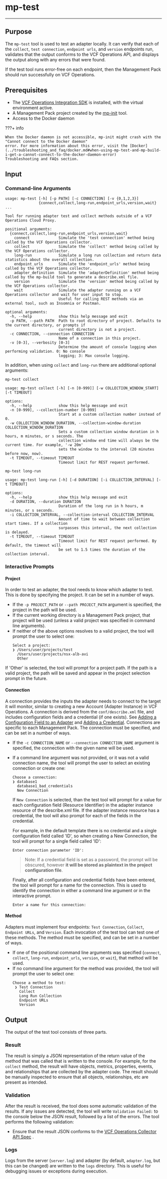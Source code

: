 # mp-test
-------------------------

## Purpose

The `mp-test` tool is used to test an adapter locally. It can verify that each of the `collect`, `test connection`, `endpoint urls`, and `version` endpoints run, validates that the output conforms to the VCF Operations API, and displays the output along with any errors that were found.

If the test tool runs error-free on each endpoint, then the Management Pack should run successfully on VCF Operations.

## Prerequisites

* The [VCF Operations Integration SDK](../index.md#installation) is installed, with the virtual environment active.
* A Management Pack project created by the [mp-init](mp-init.md) tool.
* Access to the Docker daemon

???+ info

    When the Docker daemon is not accessible, mp-init might crash with the "Cannot connect to the Docker daemon"
    error. For more information about this error, visit the [Docker](../troubleshooting_and_faq/docker.md#when-using-mp-test-and-mp-build-i-get-a-cannot-connect-to-the-docker-daemon-error)
    Troubleshooting and FAQs section.

## Input

### Command-line Arguments
```
usage: mp-test [-h] [-p PATH] [-c CONNECTION] [-v {0,1,2,3}]
               {connect,collect,long-run,endpoint_urls,version,wait} ...

Tool for running adapter test and collect methods outside of a VCF Operations Cloud Proxy.

positional arguments:
  {connect,collect,long-run,endpoint_urls,version,wait}
    connect             Simulate the 'test connection' method being called by the VCF Operations collector.
    collect             Simulate the 'collect' method being called by the VCF Operations collector.
    long-run            Simulate a long run collection and return data statistics about the overall collection.
    endpoint_urls       Simulate the 'endpoint_urls' method being called by the VCF Operations collector.
    adapter_definition  Simulate the 'adapterDefinition' method being called by the mp-build tool to generate a describe.xml file.
    version             Simulate the 'version' method being called by the VCF Operations collector.
    wait                Simulate the adapter running on a VCF Operations collector and wait for user input to stop.
                        Useful for calling REST methods via an external tool, such as Insomnia or Postman.

optional arguments:
  -h, --help            show this help message and exit
  -p PATH, --path PATH  Path to root directory of project. Defaults to the current directory, or prompts if
                        current directory is not a project.
  -c CONNECTION, --connection CONNECTION
                        Name of a connection in this project.
  -v [0-3], --verbosity [0-3]
                        Determine the amount of console logging when performing validation. 0: No console
                        logging; 3: Max console logging.
```

In addition, when using `collect` and `long-run` there are additional optional arguments:

`mp-test collect`
```
usage: mp-test collect [-h] [-n [0-999]] [-w COLLECTION_WINDOW_START] [-t TIMEOUT]

options:
  -h, --help            show this help message and exit
  -n [0-999], --collection-number [0-999]
                        Start at a custom collection number instead of 0.
  -w COLLECTION_WINDOW_DURATION, --collection-window-duration COLLECTION_WINDOW_DURATION 
                        Sets a custom collection window duration in h hours, m minutes, or s seconds. The 
                        collection window end time will always be the current time. For example, '-w 20m' 
                        sets the window to the interval (20 minutes before now, now).
  -t TIMEOUT, --timeout TIMEOUT
                        Timeout limit for REST request performed.
```

`mp-test long-run`

```
usage: mp-test long-run [-h] [-d DURATION] [-i COLLECTION_INTERVAL] [-t TIMEOUT]

options:
  -h, --help            show this help message and exit
  -d DURATION, --duration DURATION
                        Duration of the long run in h hours, m minutes, or s seconds.
  -i COLLECTION_INTERVAL, --collection-interval COLLECTION_INTERVAL
                        Amount of time to wait between collection start times. If a collection 
                        surpasses this interval, the next collection is delayed.
  -t TIMEOUT, --timeout TIMEOUT
                        Timeout limit for REST request performed. By default, the timeout will 
                        be set to 1.5 times the duration of the collection interval.
```
### Interactive Prompts

#### Project
In order to test an adapter, the tool needs to know which adapter to test. This is done by specifying the project. It can be set in a number of ways. 
* If the `-p PROJECT_PATH` or `--path PROJECT_PATH` argument is specified, the project in the path will be used.
* If the current working directory is a Management Pack project, that project will be used (unless a valid project was specified in command line arguments).
* If neither of the above options resolves to a valid project, the tool will prompt the user to select one:
    ```
    Select a project:
    ❯ /Users/user/projects/test
      /Users/user/projects/nsx-alb-avi
      Other
    ```
If 'Other' is selected, the tool will prompt for a project path. If the path is a valid project, the path will be saved and appear in the project selection prompt in the future.

#### Connection
A connection provides the inputs the adapter needs to connect to the target it will monitor, similar to creating a new Account (Adapter Instance) in VCF Operations. A connection is derived from the `conf/describe.xml` file, and includes configuration fields and a credential (if one exists). See [Adding a Configuration Field to an Adapter](../guides/adding_to_an_adapter.md#adding-a-configuration-field-to-an-adapter-instance-in-the-object-model) and [Adding a Credential](../guides/adding_to_an_adapter.md#defining-a-credential-in-the-object-model). Connections are specific to each Management Pack. The connection must be specified, and can be set in a number of ways.
* If the `-c CONNECTION_NAME` or `--connection CONNECTION_NAME` argument is specified, the connection with the given name will be used. 
* If a command line argument was not provided, or it was not a valid connection name, the tool will prompt the user to select an existing connection or create one:
    ```
    Choose a connection:
    ❯ database1
      database1_bad_credentials
      New Connection
    ```
    If `New Connection` is selected, than the test tool will prompt for a value for each configuration field (Resource Identifier) in the adapter instance resource of the describe.xml file. If the adapter instance resource has a credential, the tool will also prompt for each of the fields in the credential.
 
    For example, in the default template there is no credential and a single configuration field called 'ID', so when creating a New Connection, the tool will prompt for a single field called 'ID':
    ```
    Enter connection parameter 'ID': 
    ```
    
    > Note: If a credential field is set as a password, the prompt will be obscured, however **it will be stored as plaintext in the project configuration file**.

    Finally, after all configuration and credential fields have been entered, the tool will prompt for a name for the connection. This is used to identify the connection in either a command line argument or in the interactive prompt.
    ```
    Enter a name for this connection:
    ```
#### Method
Adapters must implement four endpoints: `Test Connection`, `Collect`, `Endpoint URLs`, and `Version`. Each invocation of the test tool can test one of these methods. The method must be specified, and can be set in a number of ways.
* If one of the positional command line arguments was specified (`connect`, `collect`, `long-run`, `endpoint_urls`, `version`, or `wait`), that method will be used. 
* If no command line argument for the method was provided, the tool will prompt the user to select one:
    ```
    Choose a method to test:
     ❯ Test Connection
       Collect
       Long Run Collection
       Endpoint URLs
       Version
    ```
## Output

The output of the test tool consists of three parts.
### Result

The result is simply a JSON representation of the return value of the method that was called that is written to the console. For example, for the `collect` method, the result will have objects, metrics, properties, events, and relationships that are collected by the adapter code. The result should be manually inspected to ensure that all objects, relationships, etc are present as intended.

### Validation
After the result is received, the tool does some automatic validation of the results. If any issues are detected, the tool will write `Validation Failed:` to the console below the JSON result, followed by a list of the errors.
The tool performs the following validation:
* Ensure that the result JSON conforms to
  the [VCF Operations Collector API Spec](https://github.com/vmware/vmware-aria-operations-integration-sdk/blob/main/vmware_aria_operations_integration_sdk/api/vmware-aria-operations-collector-fwk2.json)
  .

### Logs
Logs from the server (`server.log`) and adapter (by default, `adapter.log`, but this can be changed) are written to the `logs` directory. This is useful for debugging issues or exceptions during execution.
